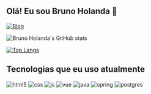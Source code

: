 ## Olá! Eu sou Bruno Holanda 🤚

[![Blog](https://img.shields.io/badge/LinkedIn-0077B5?style=for-the-badge&logo=linkedin&logoColor=white)](https://www.linkedin.com/in/bruno-holanda-bh00/)

![Bruno Holanda´s GitHub stats](https://github-readme-stats.vercel.app/api?username=brunohs007&show_icons=true&theme=dark)

[![Top Langs](https://github-readme-stats.vercel.app/api/top-langs/?username=brunohs007&layout=compact&theme=dark)](https://github.com/brunohs007/github-readme-stats)

## Tecnologias que eu uso atualmente

<div style="display: inline_block">
  <img align="center" alt="html5" src="https://img.shields.io/badge/HTML5-E34F26?style=for-the-badge&logo=html5&logoColor=white" />
  <img align="center" alt="css" src="https://img.shields.io/badge/CSS3-1572B6?style=for-the-badge&logo=css3&logoColor=white" />
  <img align="center" alt="js" src="https://img.shields.io/badge/JavaScript-F7DF1E?style=for-the-badge&logo=javascript&logoColor=black" />
  <img align="center" alt="vue" src="https://img.shields.io/badge/Vue.js-35495E?style=for-the-badge&logo=vue.js&logoColor=4FC08D" />
  <img align="center" alt="java" src="https://img.shields.io/badge/Java-ED8B00?style=for-the-badge&logo=openjdk&logoColor=whit" />
  <img align="center" alt="spring" src="https://img.shields.io/badge/Spring-6DB33F?style=for-the-badge&logo=spring&logoColor=white" />
  <img align="center" alt="postgres" src="https://img.shields.io/badge/PostgreSQL-316192?style=for-the-badge&logo=postgresql&logoColor=white" />
</div>
